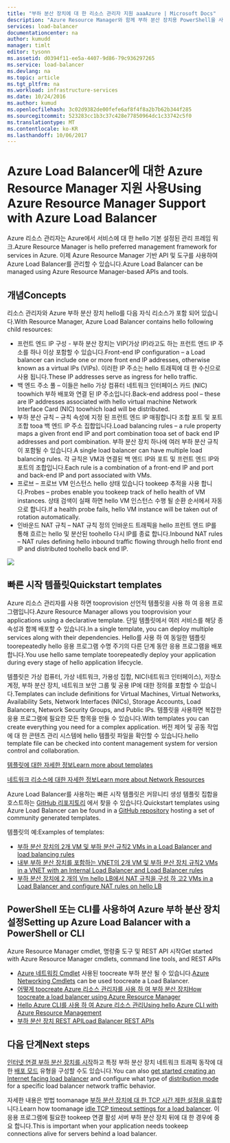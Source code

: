 ```yaml
---
title: "부하 분산 장치에 대 한 리소스 관리자 지원 aaaAzure | Microsoft Docs"
description: "Azure Resource Manager와 함께 부하 분산 장치용 PowerShell을 사용합니다. 부하 분산 장치에 템플릿을 사용합니다."
services: load-balancer
documentationcenter: na
author: kumudd
manager: timlt
editor: tysonn
ms.assetid: d0394f11-ee5a-4407-9d86-79c936297265
ms.service: load-balancer
ms.devlang: na
ms.topic: article
ms.tgt_pltfrm: na
ms.workload: infrastructure-services
ms.date: 10/24/2016
ms.author: kumud
ms.openlocfilehash: 3c02d9382de00fefe6af8f4f8a2b7b62b344f285
ms.sourcegitcommit: 523283cc1b3c37c428e77850964dc1c33742c5f0
ms.translationtype: MT
ms.contentlocale: ko-KR
ms.lasthandoff: 10/06/2017
---
```

# <a name="using-azure-resource-manager-support-with-azure-load-balancer"></a><span data-ttu-id="ad92c-104">Azure Load Balancer에 대한 Azure Resource Manager 지원 사용</span><span class="sxs-lookup"><span data-stu-id="ad92c-104">Using Azure Resource Manager Support with Azure Load Balancer</span></span>

<span data-ttu-id="ad92c-105">Azure 리소스 관리자는 Azure에서 서비스에 대 한 hello 기본 설정된 관리 프레임 워크.</span><span class="sxs-lookup"><span data-stu-id="ad92c-105">Azure Resource Manager is hello preferred management framework for services in Azure.</span></span> <span data-ttu-id="ad92c-106">이제 Azure Resource Manager 기반 API 및 도구를 사용하여 Azure Load Balancer를 관리할 수 있습니다.</span><span class="sxs-lookup"><span data-stu-id="ad92c-106">Azure Load Balancer can be managed using Azure Resource Manager-based APIs and tools.</span></span>

## <a name="concepts"></a><span data-ttu-id="ad92c-107">개념</span><span class="sxs-lookup"><span data-stu-id="ad92c-107">Concepts</span></span>

<span data-ttu-id="ad92c-108">리소스 관리자와 Azure 부하 분산 장치 hello를 다음 자식 리소스가 포함 되어 있습니다.</span><span class="sxs-lookup"><span data-stu-id="ad92c-108">With Resource Manager, Azure Load Balancer contains hello following child resources:</span></span>

* <span data-ttu-id="ad92c-109">프런트 엔드 IP 구성 - 부하 분산 장치는 VIP(가상 IP)라고도 하는 프런트 엔드 IP 주소를 하나 이상 포함할 수 있습니다.</span><span class="sxs-lookup"><span data-stu-id="ad92c-109">Front-end IP configuration – a Load balancer can include one or more front end IP addresses, otherwise known as a virtual IPs (VIPs).</span></span> <span data-ttu-id="ad92c-110">이러한 IP 주소는 hello 트래픽에 대 한 수신으로 사용 됩니다.</span><span class="sxs-lookup"><span data-stu-id="ad92c-110">These IP addresses serve as ingress for hello traffic.</span></span>
* <span data-ttu-id="ad92c-111">백 엔드 주소 풀 – 이들은 hello 가상 컴퓨터 네트워크 인터페이스 카드 (NIC) toowhich 부하 배포와 연결 된 IP 주소입니다.</span><span class="sxs-lookup"><span data-stu-id="ad92c-111">Back-end address pool – these are IP addresses associated with hello virtual machine Network Interface Card (NIC) toowhich load will be distributed.</span></span>
* <span data-ttu-id="ad92c-112">부하 분산 규칙 – 규칙 속성에 지정 된 프런트 엔드 IP 매핑합니다 조합 포트 및 포트 조합 tooa 백 엔드 IP 주소 집합입니다.</span><span class="sxs-lookup"><span data-stu-id="ad92c-112">Load balancing rules – a rule property maps a given front end IP and port combination tooa set of back end IP addresses and port combination.</span></span> <span data-ttu-id="ad92c-113">부하 분산 장치 하나에 여러 부하 분산 규칙이 포함될 수 있습니다.</span><span class="sxs-lookup"><span data-stu-id="ad92c-113">A single load balancer can have multiple load balancing rules.</span></span> <span data-ttu-id="ad92c-114">각 규칙은 VM과 연결된 백 엔드 IP와 포트 및 프런트 엔드 IP와 포트의 조합입니다.</span><span class="sxs-lookup"><span data-stu-id="ad92c-114">Each rule is a combination of a front-end IP and port and back-end IP and port associated with VMs.</span></span>
* <span data-ttu-id="ad92c-115">프로브 – 프로브 VM 인스턴스 hello 상태 있습니다 tookeep 추적을 사용 합니다.</span><span class="sxs-lookup"><span data-stu-id="ad92c-115">Probes – probes enable you tookeep track of hello health of VM instances.</span></span> <span data-ttu-id="ad92c-116">상태 검색이 실패 하면 hello VM 인스턴스 수행 될 순환 순서에서 자동으로 합니다.</span><span class="sxs-lookup"><span data-stu-id="ad92c-116">If a health probe fails, hello VM instance will be taken out of rotation automatically.</span></span>
* <span data-ttu-id="ad92c-117">인바운드 NAT 규칙 – NAT 규칙 정의 인바운드 트래픽을 hello 프런트 엔드 IP를 통해 흐르는 hello 및 분산된 toohello 다시 IP를 종료 합니다.</span><span class="sxs-lookup"><span data-stu-id="ad92c-117">Inbound NAT rules – NAT rules defining hello inbound traffic flowing through hello front end IP and distributed toohello back end IP.</span></span>

![](./media/load-balancer-arm/load-balancer-arm.png)

## <a name="quickstart-templates"></a><span data-ttu-id="ad92c-118">빠른 시작 템플릿</span><span class="sxs-lookup"><span data-stu-id="ad92c-118">Quickstart templates</span></span>

<span data-ttu-id="ad92c-119">Azure 리소스 관리자를 사용 하면 tooprovision 선언적 템플릿을 사용 하 여 응용 프로그램입니다.</span><span class="sxs-lookup"><span data-stu-id="ad92c-119">Azure Resource Manager allows you tooprovision your applications using a declarative template.</span></span> <span data-ttu-id="ad92c-120">단일 템플릿에서 여러 서비스를 해당 종속성과 함께 배포할 수 있습니다.</span><span class="sxs-lookup"><span data-stu-id="ad92c-120">In a single template, you can deploy multiple services along with their dependencies.</span></span> <span data-ttu-id="ad92c-121">Hello를 사용 하 여 동일한 템플릿 toorepeatedly hello 응용 프로그램 수명 주기의 다른 단계 동안 응용 프로그램을 배포 합니다.</span><span class="sxs-lookup"><span data-stu-id="ad92c-121">You use hello same template toorepeatedly deploy your application during every stage of hello application lifecycle.</span></span>

<span data-ttu-id="ad92c-122">템플릿은 가상 컴퓨터, 가상 네트워크, 가용성 집합, NIC(네트워크 인터페이스), 저장소 계정, 부하 분산 장치, 네트워크 보안 그룹 및 공용 IP에 대한 정의를 포함할 수 있습니다.</span><span class="sxs-lookup"><span data-stu-id="ad92c-122">Templates can include definitions for Virtual Machines, Virtual Networks, Availability Sets, Network Interfaces (NICs), Storage Accounts, Load Balancers, Network Security Groups, and Public IPs.</span></span> <span data-ttu-id="ad92c-123">템플릿을 사용하면 복잡한 응용 프로그램에 필요한 모든 항목을 만들 수 있습니다.</span><span class="sxs-lookup"><span data-stu-id="ad92c-123">With templates you can create everything you need for a complex application.</span></span> <span data-ttu-id="ad92c-124">버전 제어 및 공동 작업에 대 한 콘텐츠 관리 시스템에 hello 템플릿 파일을 확인할 수 있습니다.</span><span class="sxs-lookup"><span data-stu-id="ad92c-124">hello template file can be checked into content management system for version control and collaboration.</span></span>

[<span data-ttu-id="ad92c-125">템플릿에 대한 자세한 정보</span><span class="sxs-lookup"><span data-stu-id="ad92c-125">Learn more about templates</span></span>](../azure-resource-manager/resource-manager-template-walkthrough.md)

[<span data-ttu-id="ad92c-126">네트워크 리소스에 대한 자세한 정보</span><span class="sxs-lookup"><span data-stu-id="ad92c-126">Learn more about Network Resources</span></span>](../virtual-network/resource-groups-networking.md)

<span data-ttu-id="ad92c-127">Azure Load Balancer를 사용하는 빠른 시작 템플릿은 커뮤니티 생성 템플릿 집합을 호스트하는 [GitHub 리포지토리](https://github.com/Azure/azure-quickstart-templates) 에서 찾을 수 있습니다.</span><span class="sxs-lookup"><span data-stu-id="ad92c-127">Quickstart templates using Azure Load Balancer can be found in a [GitHub repository](https://github.com/Azure/azure-quickstart-templates) hosting a set of community generated templates.</span></span>

<span data-ttu-id="ad92c-128">템플릿의 예:</span><span class="sxs-lookup"><span data-stu-id="ad92c-128">Examples of templates:</span></span>

* [<span data-ttu-id="ad92c-129">부하 분산 장치의 2개 VM 및 부하 분산 규칙</span><span class="sxs-lookup"><span data-stu-id="ad92c-129">2 VMs in a Load Balancer and load balancing rules</span></span>](http://go.microsoft.com/fwlink/?LinkId=544799)
* [<span data-ttu-id="ad92c-130">내부 부하 분산 장치를 포함하는 VNET의 2개 VM 및 부하 분산 장치 규칙</span><span class="sxs-lookup"><span data-stu-id="ad92c-130">2 VMs in a VNET with an Internal Load Balancer and Load Balancer rules</span></span>](http://go.microsoft.com/fwlink/?LinkId=544800)
* [<span data-ttu-id="ad92c-131">부하 분산 장치에 2 개의 Vm hello LB에서 NAT 규칙을 구성 하 고</span><span class="sxs-lookup"><span data-stu-id="ad92c-131">2 VMs in a Load Balancer and configure NAT rules on hello LB</span></span>](http://go.microsoft.com/fwlink/?LinkId=544801)

## <a name="setting-up-azure-load-balancer-with-a-powershell-or-cli"></a><span data-ttu-id="ad92c-132">PowerShell 또는 CLI를 사용하여 Azure 부하 분산 장치 설정</span><span class="sxs-lookup"><span data-stu-id="ad92c-132">Setting up Azure Load Balancer with a PowerShell or CLI</span></span>

<span data-ttu-id="ad92c-133">Azure Resource Manager cmdlet, 명령줄 도구 및 REST API 시작</span><span class="sxs-lookup"><span data-stu-id="ad92c-133">Get started with Azure Resource Manager cmdlets, command line tools, and REST APIs</span></span>

* <span data-ttu-id="ad92c-134">[Azure 네트워킹 Cmdlet](https://msdn.microsoft.com/library/azure/mt163510.aspx) 사용된 toocreate 부하 분산 될 수 있습니다.</span><span class="sxs-lookup"><span data-stu-id="ad92c-134">[Azure Networking Cmdlets](https://msdn.microsoft.com/library/azure/mt163510.aspx) can be used toocreate a Load Balancer.</span></span>
* [<span data-ttu-id="ad92c-135">어떻게 toocreate Azure 리소스 관리자를 사용 하 여 부하 분산 장치</span><span class="sxs-lookup"><span data-stu-id="ad92c-135">How toocreate a load balancer using Azure Resource Manager</span></span>](load-balancer-get-started-ilb-arm-ps.md)
* [<span data-ttu-id="ad92c-136">Hello Azure CLI를 사용 하 여 Azure 리소스 관리</span><span class="sxs-lookup"><span data-stu-id="ad92c-136">Using hello Azure CLI with Azure Resource Management</span></span>](../xplat-cli-azure-resource-manager.md)
* [<span data-ttu-id="ad92c-137">부하 분산 장치 REST API</span><span class="sxs-lookup"><span data-stu-id="ad92c-137">Load Balancer REST APIs</span></span>](https://msdn.microsoft.com/library/azure/mt163651.aspx)

## <a name="next-steps"></a><span data-ttu-id="ad92c-138">다음 단계</span><span class="sxs-lookup"><span data-stu-id="ad92c-138">Next steps</span></span>

<span data-ttu-id="ad92c-139">[인터넷 연결 부하 분산 장치를 시작](load-balancer-get-started-internet-arm-ps.md)하고 특정 부하 분산 장치 네트워크 트래픽 동작에 대한 [배포 모드](load-balancer-distribution-mode.md) 유형을 구성할 수도 있습니다.</span><span class="sxs-lookup"><span data-stu-id="ad92c-139">You can also [get started creating an Internet facing load balancer](load-balancer-get-started-internet-arm-ps.md) and configure what type of [distribution mode](load-balancer-distribution-mode.md) for a specific load balancer network traffic behavior.</span></span>

<span data-ttu-id="ad92c-140">자세한 내용은 방법 toomanage [부하 분산 장치에 대 한 TCP 시간 제한 설정을 유휴](load-balancer-tcp-idle-timeout.md)합니다.</span><span class="sxs-lookup"><span data-stu-id="ad92c-140">Learn how toomanage [idle TCP timeout settings for a load balancer](load-balancer-tcp-idle-timeout.md).</span></span> <span data-ttu-id="ad92c-141">이 응용 프로그램에 필요한 tookeep 연결 활성 서버 부하 분산 장치 뒤에 대 한 경우에 중요 합니다.</span><span class="sxs-lookup"><span data-stu-id="ad92c-141">This is important when your application needs tookeep connections alive for servers behind a load balancer.</span></span>
